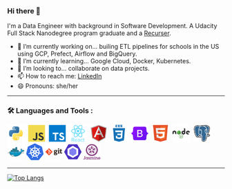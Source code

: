 ### Hi there 👋

I'm a Data Engineer with background in Software Development. A Udacity Full Stack Nanodegree program graduate and a [Recurser](https://www.recurse.com/).

- 🔭 I’m currently working on... builing ETL pipelines for schools in the US using GCP, Prefect, Airflow and BigQuery.
- 🌱 I’m currently learning... Google Cloud, Docker, Kubernetes.
- 👯 I’m looking to... collaborate on data projects.
- 📫 How to reach me: [LinkedIn](https://www.linkedin.com/in/susannabrumm/)
- 😄 Pronouns: she/her

---

### :hammer_and_wrench: Languages and Tools :

<div>
   <img src="https://github.com/devicons/devicon/blob/master/icons/python/python-original.svg" title="Python" alt="Python" width="40" height="40"/>&nbsp;
   <img src="https://github.com/devicons/devicon/blob/master/icons/javascript/javascript-original.svg" title="JavaScript" alt="JavaScript" width="40" height="40"/>&nbsp;
  <img src="https://github.com/devicons/devicon/blob/master/icons/typescript/typescript-original.svg" title="Typescript" alt="Typescript" width="40" height="40"/>&nbsp;
  <img src="https://github.com/devicons/devicon/blob/master/icons/react/react-original-wordmark.svg" title="React" alt="React" width="40" height="40"/>&nbsp;
  <img src="https://github.com/devicons/devicon/blob/master/icons/angularjs/angularjs-original.svg" title="AngularJS" alt="AngularJS" width="40" height="40"/>&nbsp;
  <img src="https://github.com/devicons/devicon/blob/master/icons/css3/css3-plain-wordmark.svg"  title="CSS3" alt="CSS" width="40" height="40"/>&nbsp;
  <img src="https://github.com/devicons/devicon/blob/master/icons/bootstrap/bootstrap-original.svg"  title="Bootstrap" alt="Bootstrap" width="40" height="40"/>&nbsp;
  <img src="https://github.com/devicons/devicon/blob/master/icons/html5/html5-original.svg" title="HTML5" alt="HTML" width="40" height="40"/>&nbsp;
  <img src="https://github.com/devicons/devicon/blob/master/icons/nodejs/nodejs-original-wordmark.svg" title="NodeJS" alt="NodeJS" width="40" height="40"/>&nbsp;
  <img src="https://github.com/devicons/devicon/blob/master/icons/postgresql/postgresql-original.svg" title="PostgreSQL" alt="PostgreSQL" width="40" height="40"/>&nbsp;
   <img src="https://github.com/devicons/devicon/blob/master/icons/docker/docker-original.svg" title="Docker" **alt="Docker" width="40" height="40"/>
   <img src="https://github.com/devicons/devicon/blob/master/icons/kubernetes/kubernetes-original.svg" title="Kubernetes" **alt="Kubernetes" width="40" height="40"/>
  <img src="https://github.com/devicons/devicon/blob/master/icons/git/git-original-wordmark.svg" title="Git" **alt="Git" width="40" height="40"/>
  <img src="https://github.com/devicons/devicon/blob/master/icons/eslint/eslint-original.svg" title="Eslint" **alt="Eslint" width="40" height="40"/>
  <img src="https://github.com/devicons/devicon/blob/master/icons/jasmine/jasmine-plain-wordmark.svg" title="Jasmine" **alt="Jasmine" width="40" height="40"/>
</div>

---

[![Top Langs](https://github-readme-stats.vercel.app/api/top-langs/?username=susi189)](https://github.com/anuraghazra/github-readme-stats)




